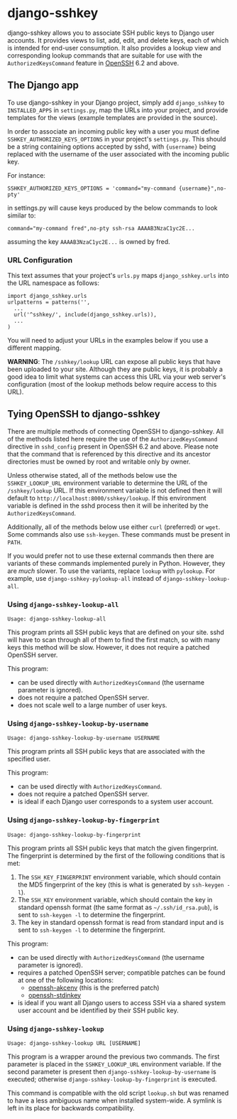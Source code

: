 # django-sshkey

django-sshkey allows you to associate SSH public keys to Django user accounts.
It provides views to list, add, edit, and delete keys, each of which is
intended for end-user consumption.  It also provides a lookup view and
corresponding lookup commands that are suitable for use with the
`AuthorizedKeysCommand` feature in [OpenSSH][1] 6.2 and above.

## The Django app

To use django-sshkey in your Django project, simply add `django_sshkey` to
`INSTALLED_APPS` in `settings.py`, map the URLs into your project, and provide
templates for the views (example templates are provided in the source).

In order to associate an incoming public key with a user you must define
`SSHKEY_AUTHORIZED_KEYS_OPTIONS` in your project's `settings.py`.  This should
be a string containing options accepted by sshd, with `{username}` being
replaced with the username of the user associated with the incoming public key.

For instance:

    SSHKEY_AUTHORIZED_KEYS_OPTIONS = 'command="my-command {username}",no-pty'

in settings.py will cause keys produced by the below commands to look similar
to:

    command="my-command fred",no-pty ssh-rsa AAAAB3NzaC1yc2E...

assuming the key `AAAAB3NzaC1yc2E...` is owned by fred.

### URL Configuration

This text assumes that your project's `urls.py` maps `django_sshkey.urls` into
the URL namespace as follows:

    import django_sshkey.urls
    urlpatterns = patterns('',
      ...
      url('^sshkey/', include(django_sshkey.urls)),
      ...
    )

You will need to adjust your URLs in the examples below if you use a different
mapping.

**WARNING**: The `/sshkey/lookup` URL can expose all public keys that have
been uploaded to your site.  Although they are public keys, it is probably a
good idea to limit what systems can access this URL via your web server's
configuration (most of the lookup methods below require access to this URL).

## Tying OpenSSH to django-sshkey

There are multiple methods of connecting OpenSSH to django-sshkey.  All of the
methods listed here require the use of the `AuthorizedKeysCommand` directive
in `sshd_config` present in OpenSSH 6.2 and above.  Please note that the
command that is referenced by this directive and its ancestor directories must
be owned by root and writable only by owner.

Unless otherwise stated, all of the methods below use the `SSHKEY_LOOKUP_URL`
environment variable to determine the URL of the `/sshkey/lookup` URL.  If
this environment variable is not defined then it will default to
`http://localhost:8000/sshkey/lookup`.  If this environment variable is
defined in the sshd process then it will be inherited by the
`AuthorizedKeysCommand`.

Additionally, all of the methods below use either `curl` (preferred) or `wget`.
Some commands also use `ssh-keygen`.  These commands must be present in `PATH`.

If you would prefer not to use these external commands then there are variants
of these commands implemented purely in Python.  However, they are *much*
slower.  To use the variants, replace `lookup` with `pylookup`.  For example,
use `django-sshkey-pylookup-all` instead of `django-sshkey-lookup-all`.

### Using `django-sshkey-lookup-all`

`Usage: django-sshkey-lookup-all`

This program prints all SSH public keys that are defined on your site.  sshd
will have to scan through all of them to find the first match, so with many
keys this method will be slow.  However, it does not require a patched OpenSSH
server.

This program:

  * can be used directly with `AuthorizedKeysCommand` (the username parameter
    is ignored).
  * does not require a patched OpenSSH server.
  * does not scale well to a large number of user keys.

### Using `django-sshkey-lookup-by-username`

`Usage: django-sshkey-lookup-by-username USERNAME`

This program prints all SSH public keys that are associated with the specified
user.

This program:

  * can be used directly with `AuthorizedKeysCommand`.
  * does not require a patched OpenSSH server.
  * is ideal if each Django user corresponds to a system user account.

### Using `django-sshkey-lookup-by-fingerprint`

`Usage: django-sshkey-lookup-by-fingerprint`

This program prints all SSH public keys that match the given fingerprint.  The
fingerprint is determined by the first of the following conditions that is met:

  1. The `SSH_KEY_FINGERPRINT` environment variable, which should contain the
     MD5 fingerprint of the key (this is what is generated by `ssh-keygen -l`).
  2. The `SSH_KEY` environment variable, which should contain the key in
     standard openssh format (the same format as `~/.ssh/id_rsa.pub`), is sent
     to `ssh-keygen -l` to determine the fingerprint.
  3. The key in standard openssh format is read from standard input and is
     sent to `ssh-keygen -l` to determine the fingerprint.

This program:

  * can be used directly with `AuthorizedKeysCommand` (the username parameter
    is ignored).
  * requires a patched OpenSSH server; compatible patches can be found at one
    of the following locations:
      * [openssh-akcenv][2] (this is the preferred patch)
      * [openssh-stdinkey][3]
  * is ideal if you want all Django users to access SSH via a shared system
    user account and be identified by their SSH public key.

### Using `django-sshkey-lookup`

`Usage: django-sshkey-lookup URL [USERNAME]`

This program is a wrapper around the previous two commands.  The first
parameter is placed in the `SSHKEY_LOOKUP_URL` environment variable.  If the
second parameter is present then `django-sshkey-lookup-by-username` is
executed; otherwise `django-sshkey-lookup-by-fingerprint` is executed.

This command is compatible with the old script `lookup.sh` but was renamed to
have a less ambiguous name when installed system-wide. A symlink is left in
its place for backwards compatibility.

[1]: http://www.openssh.com/
[2]: https://github.com/ScottDuckworth/openssh-akcenv
[3]: https://github.com/ScottDuckworth/openssh-stdinkey
